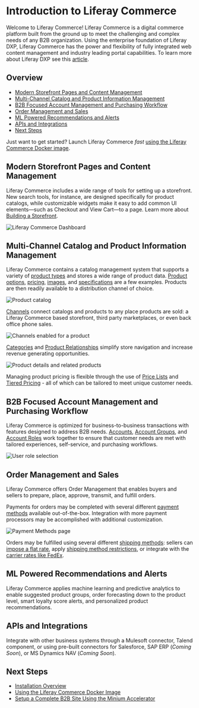 # Introduction to Liferay Commerce

Welcome to Liferay Commerce!  Liferay Commerce is a digital commerce platform built from the ground up to meet the challenging and complex needs of any B2B organization. Using the enterprise foundation of Liferay DXP, Liferay Commerce has the power and flexibility of fully integrated web content management and industry leading portal capabilities. To learn more about Liferay DXP see this [article](https://help.liferay.com/hc/en-us/articles/360028818552-Introduction-to-The-Liferay-Distinction).

## Overview

* [Modern Storefront Pages and Content Management](#modern-storefront-pages-and-content-management)
* [Multi-Channel Catalog and Product Information Management](#multi-channel-catalog-and-product-information-management)
* [B2B Focused Account Management and Purchasing Workflow](#b2b-focused-account-management-and-purchasing-workflow)
* [Order Management and Sales](#order-management-and-sales)
* [ML Powered Recommendations and Alerts](#ml-powered-recommendations-and-alerts)
* [APIs and Integrations](#apis-and-integrations)
* [Next Steps](#next-steps)

Just want to get started? Launch Liferay Commerce _fast_ [using the Liferay Commerce Docker image](../installation-and-upgrades/installing-commerce-2.1-and-below/using-the-liferay-commerce-docker-image.md).

## Modern Storefront Pages and Content Management

Liferay Commerce includes a wide range of tools for setting up a storefront. New search tools, for instance, are designed specifically for product catalogs, while customizable widgets make it easy to add common UI elements—such as Checkout and View Cart—to a page. Learn more about [Building a Storefront](../creating-store-content/creating-your-storefront.md).

![Liferay Commerce Dashboard](./introduction-to-liferay-commerce/images/01.png)

## Multi-Channel Catalog and Product Information Management

Liferay Commerce contains a catalog management system that supports a variety of [product types](../managing-a-catalog/creating-and-managing-products/product-types/introduction-to-product-types.md) and stores a wide range of product data. [Product options](../managing-a-catalog/creating-and-managing-products/products/using-product-options.md), [pricing](../managing-a-catalog/managing-prices/introduction-to-pricing.md), [images](../managing-a-catalog/creating-and-managing-products/products/product-images.md), and [specifications](../managing-a-catalog/creating-and-managing-products/products/specifications.md) are a few examples. Products are then readily available to a distribution channel of choice.

![Product catalog](./introduction-to-liferay-commerce/images/02.png)

[Channels](./channels/introduction-to-channels.md) connect catalogs and products to any place products are sold: a Liferay Commerce based storefront, third party marketplaces, or even back office phone sales.

![Channels enabled for a product](./introduction-to-liferay-commerce/images/03.png)

[Categories](../managing-a-catalog/creating-and-managing-products/products/organizing-your-catalog-with-product-categories.md) and [Product Relationships](../managing-a-catalog/creating-and-managing-products/products/related-products-up-sells-and-cross-sells.md) simplify store navigation and increase revenue generating opportunities.

![Product details and related products](./introduction-to-liferay-commerce/images/04.png)

Managing product pricing is flexible through the use of [Price Lists](../managing-a-catalog/managing-prices/creating-a-price-list.md) and [Tiered Pricing](../managing-a-catalog/managing-prices/using-price-tiers.md) - all of which can be tailored to meet unique customer needs.

## B2B Focused Account Management and Purchasing Workflow

Liferay Commerce is optimized for business-to-business transactions with features designed to address B2B needs. [Accounts](../account-management.md), [Account Groups](../account-management/creating-a-new-account-group.md), and [Account Roles](../account-management/account-roles.md) work together to ensure that customer needs are met with tailored experiences, self-service, and purchasing workflows.

![User role selection](./introduction-to-liferay-commerce/images/05.png)

## Order Management and Sales

Liferay Commerce offers Order Management that enables buyers and sellers to prepare, place, approve, transmit, and fulfill orders.

Payments for orders may be completed with several different [payment methods](../store-administration/configuring-payment-methods/managing-payment-methods.md) available out-of-the-box. Integration with more payment processors may be accomplished with additional customization.

![Payment Methods page](./introduction-to-liferay-commerce/images/06.png)

Orders may be fulfilled using several different [shipping methods](../store-administration/configuring-shipping-methods/shipping-method-reference.md):
sellers can [impose a flat rate](../store-administration/configuring-shipping-methods/using-the-flat-rate-shipping-method.md), apply [shipping method restrictions](../store-administration/configuring-shipping-methods/applying-shipping-method-restrictions.md), or integrate with the [carrier rates like FedEx](../store-administration/configuring-shipping-methods/using-the-fedex-shipping-method.md).

## ML Powered Recommendations and Alerts

Liferay Commerce applies machine learning and predictive analytics to enable suggested product groups, order forecasting down to the product level, smart loyalty score alerts, and personalized product recommendations.

## APIs and Integrations

Integrate with other business systems through a Mulesoft connector, Talend component, or using pre-built connectors for Salesforce, SAP ERP (_Coming Soon_), or MS Dynamics NAV (_Coming Soon_).

## Next Steps

* [Installation Overview](../installation-and-upgrades/installation-overview.md)
* [Using the Liferay Commerce Docker Image](../installation-and-upgrades/installing-commerce-2.1-and-below/using-the-liferay-commerce-docker-image.md)
* [Setup a Complete B2B Site Using the Minium Accelerator](../starting-a-store/using-the-minium-accelerator-to-jump-start-your-b2b-store.md)
